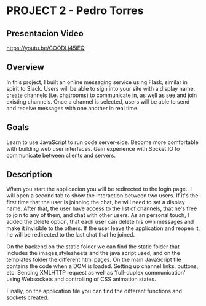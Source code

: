 # PROJECT 2 - Pedro Torres

## Presentacion Video
https://youtu.be/COODLj45iEQ

## Overview
In this project, I built an online messaging service using Flask, similar in spirit to Slack. Users will be able to sign into your site with a display name, create channels (i.e. chatrooms) to communicate in, as well as see and join existing channels. Once a channel is selected, users will be able to send and receive messages with one another in real time. 

## Goals 
Learn to use JavaScript to run code server-side.
Become more comfortable with building web user interfaces.
Gain experience with Socket.IO to communicate between clients and servers.

## Description

When you start the applicacion you will be redirected to the login page..
I will open a second tab to show the interaction between two users.
If it's the first time that the user is joinning the chat, he will need to set a display name.
After that, the user have access to the list of channels, that he's free to join to any of them, and chat with other users.
As an personal touch, I added the delete option, that each user can delete his own messages and make it invisible to the others.
If the user leave the application and reopen it, he will be redirected to the last chat that he joined.

On the backend on the static folder we can find the static folder that includes the images,stylesheets and the java script used, and on the templates folder the different html pages.
On the main JavaScript file contains the code when a DOM is loaded. Setting up channel links, buttons, etc. Sending XMLHTTP request as well as 'full-duplex communication' using Websockets and controlling of CSS animation states. 

Finally, on the application file you can find the different functions and sockets created.